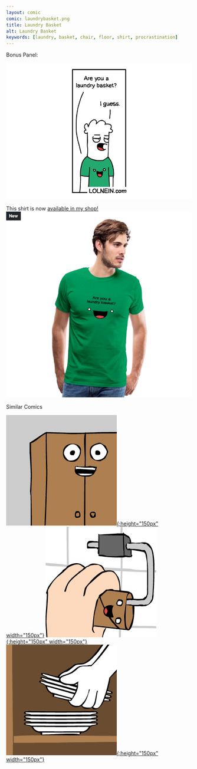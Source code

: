 ```yaml
---
layout: comic
comic: laundrybasket.png
title: Laundry Basket
alt: Laundry Basket
keywords: [laundry, basket, chair, floor, shirt, procrastination]
---
```


Bonus Panel:

![Laundry Basket Bonus Panel](/images/laundrybasket_bonus.png)

This shirt is now [available in my shop!](https://shop.spreadshirt.com/lolnein/)
[![Laundry Basket Shirt](/images/laundrybasket_shirt.png)](https://shop.spreadshirt.com/lolnein/)

<div class="title">Similar Comics</div>

[![Freshly Washed Clothes](/thumbs/freshlywashedclothes.png){:height="150px" width="150px"}](https://lolnein.com/2017/09/20/freshlywashedclothes/)
[![A New Adventure](/thumbs/anewadventure.png){:height="150px" width="150px"}](https://lolnein.com/2018/08/10/anewadventure/)
[![Bottom Plate](/thumbs/bottomplate.png){:height="150px" width="150px"}](https://lolnein.com/2017/07/14/bottomplate/)
